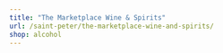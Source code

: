 ```yaml
---
title: "The Marketplace Wine & Spirits"
url: /saint-peter/the-marketplace-wine-and-spirits/
shop: alcohol
---
```


